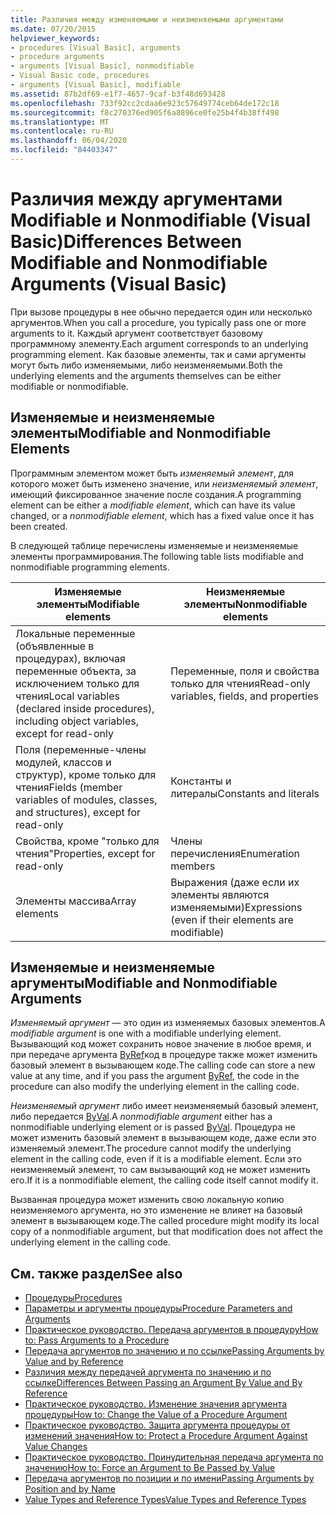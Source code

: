 ```yaml
---
title: Различия между изменяемыми и неизменяемыми аргументами
ms.date: 07/20/2015
helpviewer_keywords:
- procedures [Visual Basic], arguments
- procedure arguments
- arguments [Visual Basic], nonmodifiable
- Visual Basic code, procedures
- arguments [Visual Basic], modifiable
ms.assetid: 87b2df69-e1f7-4657-9caf-b3f48d693428
ms.openlocfilehash: 733f92cc2cdaa6e923c57649774ceb64de172c18
ms.sourcegitcommit: f8c270376ed905f6a8896ce0fe25b4f4b38ff498
ms.translationtype: MT
ms.contentlocale: ru-RU
ms.lasthandoff: 06/04/2020
ms.locfileid: "84403347"
---
```

# <a name="differences-between-modifiable-and-nonmodifiable-arguments-visual-basic"></a><span data-ttu-id="f9802-102">Различия между аргументами Modifiable и Nonmodifiable (Visual Basic)</span><span class="sxs-lookup"><span data-stu-id="f9802-102">Differences Between Modifiable and Nonmodifiable Arguments (Visual Basic)</span></span>
<span data-ttu-id="f9802-103">При вызове процедуры в нее обычно передается один или несколько аргументов.</span><span class="sxs-lookup"><span data-stu-id="f9802-103">When you call a procedure, you typically pass one or more arguments to it.</span></span> <span data-ttu-id="f9802-104">Каждый аргумент соответствует базовому программному элементу.</span><span class="sxs-lookup"><span data-stu-id="f9802-104">Each argument corresponds to an underlying programming element.</span></span> <span data-ttu-id="f9802-105">Как базовые элементы, так и сами аргументы могут быть либо изменяемыми, либо неизменяемыми.</span><span class="sxs-lookup"><span data-stu-id="f9802-105">Both the underlying elements and the arguments themselves can be either modifiable or nonmodifiable.</span></span>  
  
## <a name="modifiable-and-nonmodifiable-elements"></a><span data-ttu-id="f9802-106">Изменяемые и неизменяемые элементы</span><span class="sxs-lookup"><span data-stu-id="f9802-106">Modifiable and Nonmodifiable Elements</span></span>  
 <span data-ttu-id="f9802-107">Программным элементом может быть *изменяемый элемент*, для которого может быть изменено значение, или *неизменяемый элемент*, имеющий фиксированное значение после создания.</span><span class="sxs-lookup"><span data-stu-id="f9802-107">A programming element can be either a *modifiable element*, which can have its value changed, or a *nonmodifiable element*, which has a fixed value once it has been created.</span></span>  
  
 <span data-ttu-id="f9802-108">В следующей таблице перечислены изменяемые и неизменяемые элементы программирования.</span><span class="sxs-lookup"><span data-stu-id="f9802-108">The following table lists modifiable and nonmodifiable programming elements.</span></span>  
  
|<span data-ttu-id="f9802-109">Изменяемые элементы</span><span class="sxs-lookup"><span data-stu-id="f9802-109">Modifiable elements</span></span>|<span data-ttu-id="f9802-110">Неизменяемые элементы</span><span class="sxs-lookup"><span data-stu-id="f9802-110">Nonmodifiable elements</span></span>|  
|-------------------------|----------------------------|  
|<span data-ttu-id="f9802-111">Локальные переменные (объявленные в процедурах), включая переменные объекта, за исключением только для чтения</span><span class="sxs-lookup"><span data-stu-id="f9802-111">Local variables (declared inside procedures), including object variables, except for read-only</span></span>|<span data-ttu-id="f9802-112">Переменные, поля и свойства только для чтения</span><span class="sxs-lookup"><span data-stu-id="f9802-112">Read-only variables, fields, and properties</span></span>|  
|<span data-ttu-id="f9802-113">Поля (переменные-члены модулей, классов и структур), кроме только для чтения</span><span class="sxs-lookup"><span data-stu-id="f9802-113">Fields (member variables of modules, classes, and structures), except for read-only</span></span>|<span data-ttu-id="f9802-114">Константы и литералы</span><span class="sxs-lookup"><span data-stu-id="f9802-114">Constants and literals</span></span>|  
|<span data-ttu-id="f9802-115">Свойства, кроме "только для чтения"</span><span class="sxs-lookup"><span data-stu-id="f9802-115">Properties, except for read-only</span></span>|<span data-ttu-id="f9802-116">Члены перечисления</span><span class="sxs-lookup"><span data-stu-id="f9802-116">Enumeration members</span></span>|  
|<span data-ttu-id="f9802-117">Элементы массива</span><span class="sxs-lookup"><span data-stu-id="f9802-117">Array elements</span></span>|<span data-ttu-id="f9802-118">Выражения (даже если их элементы являются изменяемыми)</span><span class="sxs-lookup"><span data-stu-id="f9802-118">Expressions (even if their elements are modifiable)</span></span>|  
  
## <a name="modifiable-and-nonmodifiable-arguments"></a><span data-ttu-id="f9802-119">Изменяемые и неизменяемые аргументы</span><span class="sxs-lookup"><span data-stu-id="f9802-119">Modifiable and Nonmodifiable Arguments</span></span>  
 <span data-ttu-id="f9802-120">*Изменяемый аргумент* — это один из изменяемых базовых элементов.</span><span class="sxs-lookup"><span data-stu-id="f9802-120">A *modifiable argument* is one with a modifiable underlying element.</span></span> <span data-ttu-id="f9802-121">Вызывающий код может сохранить новое значение в любое время, и при передаче аргумента [ByRef](../../../language-reference/modifiers/byref.md)код в процедуре также может изменить базовый элемент в вызывающем коде.</span><span class="sxs-lookup"><span data-stu-id="f9802-121">The calling code can store a new value at any time, and if you pass the argument [ByRef](../../../language-reference/modifiers/byref.md), the code in the procedure can also modify the underlying element in the calling code.</span></span>  
  
 <span data-ttu-id="f9802-122">*Неизменяемый аргумент* либо имеет неизменяемый базовый элемент, либо передается [ByVal](../../../language-reference/modifiers/byval.md).</span><span class="sxs-lookup"><span data-stu-id="f9802-122">A *nonmodifiable argument* either has a nonmodifiable underlying element or is passed [ByVal](../../../language-reference/modifiers/byval.md).</span></span> <span data-ttu-id="f9802-123">Процедура не может изменить базовый элемент в вызывающем коде, даже если это изменяемый элемент.</span><span class="sxs-lookup"><span data-stu-id="f9802-123">The procedure cannot modify the underlying element in the calling code, even if it is a modifiable element.</span></span> <span data-ttu-id="f9802-124">Если это неизменяемый элемент, то сам вызывающий код не может изменить его.</span><span class="sxs-lookup"><span data-stu-id="f9802-124">If it is a nonmodifiable element, the calling code itself cannot modify it.</span></span>  
  
 <span data-ttu-id="f9802-125">Вызванная процедура может изменить свою локальную копию неизменяемого аргумента, но это изменение не влияет на базовый элемент в вызывающем коде.</span><span class="sxs-lookup"><span data-stu-id="f9802-125">The called procedure might modify its local copy of a nonmodifiable argument, but that modification does not affect the underlying element in the calling code.</span></span>  
  
## <a name="see-also"></a><span data-ttu-id="f9802-126">См. также раздел</span><span class="sxs-lookup"><span data-stu-id="f9802-126">See also</span></span>

- [<span data-ttu-id="f9802-127">Процедуры</span><span class="sxs-lookup"><span data-stu-id="f9802-127">Procedures</span></span>](./index.md)
- [<span data-ttu-id="f9802-128">Параметры и аргументы процедуры</span><span class="sxs-lookup"><span data-stu-id="f9802-128">Procedure Parameters and Arguments</span></span>](./procedure-parameters-and-arguments.md)
- [<span data-ttu-id="f9802-129">Практическое руководство. Передача аргументов в процедуру</span><span class="sxs-lookup"><span data-stu-id="f9802-129">How to: Pass Arguments to a Procedure</span></span>](./how-to-pass-arguments-to-a-procedure.md)
- [<span data-ttu-id="f9802-130">Передача аргументов по значению и по ссылке</span><span class="sxs-lookup"><span data-stu-id="f9802-130">Passing Arguments by Value and by Reference</span></span>](./passing-arguments-by-value-and-by-reference.md)
- [<span data-ttu-id="f9802-131">Различия между передачей аргумента по значению и по ссылке</span><span class="sxs-lookup"><span data-stu-id="f9802-131">Differences Between Passing an Argument By Value and By Reference</span></span>](./differences-between-passing-an-argument-by-value-and-by-reference.md)
- [<span data-ttu-id="f9802-132">Практическое руководство. Изменение значения аргумента процедуры</span><span class="sxs-lookup"><span data-stu-id="f9802-132">How to: Change the Value of a Procedure Argument</span></span>](./how-to-change-the-value-of-a-procedure-argument.md)
- [<span data-ttu-id="f9802-133">Практическое руководство. Защита аргумента процедуры от изменений значения</span><span class="sxs-lookup"><span data-stu-id="f9802-133">How to: Protect a Procedure Argument Against Value Changes</span></span>](./how-to-protect-a-procedure-argument-against-value-changes.md)
- [<span data-ttu-id="f9802-134">Практическое руководство. Принудительная передача аргумента по значению</span><span class="sxs-lookup"><span data-stu-id="f9802-134">How to: Force an Argument to Be Passed by Value</span></span>](./how-to-force-an-argument-to-be-passed-by-value.md)
- [<span data-ttu-id="f9802-135">Передача аргументов по позиции и по имени</span><span class="sxs-lookup"><span data-stu-id="f9802-135">Passing Arguments by Position and by Name</span></span>](./passing-arguments-by-position-and-by-name.md)
- [<span data-ttu-id="f9802-136">Value Types and Reference Types</span><span class="sxs-lookup"><span data-stu-id="f9802-136">Value Types and Reference Types</span></span>](../data-types/value-types-and-reference-types.md)
